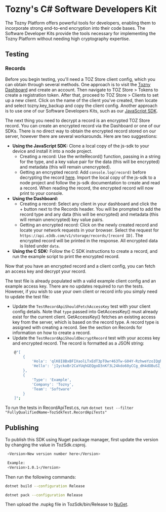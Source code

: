 # Tozny's C# Software Developers Kit

The Tozny Platform offers powerful tools for developers, enabling them to incorporate strong end-to-end encryption into their code bases. The Software Developer Kits provide the tools necessary for implementing the Tozny Platform without needing high cryptography expertise.

## Testing

### Records

Before you begin testing, you'll need a TOZ Store client config, which you can obtain through several methods. One approach is to visit the [Tozny Dashboard](https://dashboard.tozny.com/) and create an account. Then navigate to TOZ Store > Tokens to create a registration token. After that, proceed to TOZ Store > Clients to set up a new client. Click on the name of the client you've created, then locate and select tozny.key_backup and copy the client config. Another approach is to use one of our Software Developers Kits, such as our [JavaScript SDK](https://github.com/tozny/js-sdk).

The next thing you need to decrypt a record is an encrypted TOZ Store record. You can create an encrypted record via the Dashboard or one of our SDKs. There is no direct way to obtain the encrypted record stored on our server, however there are several workarounds. Here are two suggestions:

- **Using the JavaScript SDK:** Clone a local copy of the js-sdk to your device and install it into a node project.
    - Creating a record: Use the writeRecord() function, passing in a string for the type, and a key value pair for the data (this will be encrypted) and metadata (this will remain unencrypted).
    - Getting an encrypted record: Add `console.log(record)` before decrypting the record [here](https://github.com/tozny/js-sdk/blob/c5176da3ae681bcc7077ec7b325c5922d564096d/lib/storage/client.js#L201). Import the local copy of the js-sdk to a node project and follow the js-sdk documentation to create and read a record. When reading the record, the encrypted record will now print to your console.
- **Using the Dashboard:**
    - Creating a record: Select any client in your dashboard and click the + button next to the Records header. You will be prompted to add the record type and any data (this will be encrypted) and metadata (this will remain unencrypted) key value pairs.
    - Getting an encrypted record: Click on the newly created record and locate your network requests in your browser. Select the request for `https://api.e3db.com/v1/storage/records/[record ID]`. The encrypted record will be printed in the response. All encrypted data is listed under `data`.
- **Using the C SDK:** Follow the C SDK instructions to create a record, and run the example script to print the encrypted record.

Now that you have an encrypted record and a client config, you can fetch an access key and decrypt your record.

The test file is already populated with a valid example client config and an example access key. There are no updates required to run the tests. However, if you wish to use your own client or record info you simply need to update the test file:
- Update the `TestRecordApiShouldFetchAccessKey` test with your client config details. Note that `type` passed into GetAccessKey() must already exist for the current client. GetAccessKey() fetches an existing access key from the server, which is based on the record type. A record type is assigned with creating a record. See the section on Records for information on how to create a record.
- Update the `TestRecordApiShouldDecryptRecord` test with your access key and encrypted record. The record is formatted as a JSON string:

```bash
    @"[
        {
            'Hola': 'qlK8I8BxBFIXaolLTxEdT3pTOwr463Tw-G04Y-RzhweYzoIQghGDGohVI2QC1HHH.odxXRbEhb5aea_2f9KlU065pQKjNCjRB.BsXJPBCTSjI7fijPYBBdY-yVNNdC.Vz9U9K4Z9YNg7q1byBqncLXIJCs3CFXH',
            'Hello': 'jIyckoBr2CaYUqhGEQgoD3nKf3L24kdo60yCCg_dH4dOBuSI_ntGlNptynoE_PzG.jHPPcO4tMub85Pb-zfVFhBvKOETU19HN.6L0v4MrTvC1HKRVdJ8E0fy--_66L.92KBaICMD-YzOidw2ZpLpmtrK0DVzCB8',
        },
        {
            'Type': 'Example',
            'Company': 'Tozny',
            'Team': 'Software'
        }
    ]";
```

To run the tests in RecordApiTest.cs, run `dotnet test --filter "FullyQualifiedName~TozSdkTest.RecordApiTests"`

## Publishing

To publish this SDK using Nuget package manager, first update the version by changing the value in TozSdk.csproj.

```bash
 <Version>New version number here</Version>

 Example:
 <Version>1.0.1</Version>
```

Then run the following commands:

```bash
dotnet build --configuration Release
```

```bash
dotnet pack --configuration Release
```

Then upload the .nupkg file in TozSdk/bin/Release to [NuGet](https://www.nuget.org/packages/Tozny.CSharp.Sdk).
